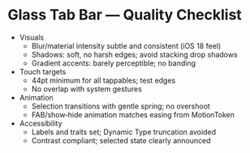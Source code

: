 # Glass Tab Bar — Quality Checklist

- Visuals
  - Blur/material intensity subtle and consistent (iOS 18 feel)
  - Shadows: soft, no harsh edges; avoid stacking drop shadows
  - Gradient accents: barely perceptible; no banding
- Touch targets
  - 44pt minimum for all tappables; test edges
  - No overlap with system gestures
- Animation
  - Selection transitions with gentle spring; no overshoot
  - FAB/show‑hide animation matches easing from MotionToken
- Accessibility
  - Labels and traits set; Dynamic Type truncation avoided
  - Contrast compliant; selected state clearly announced

